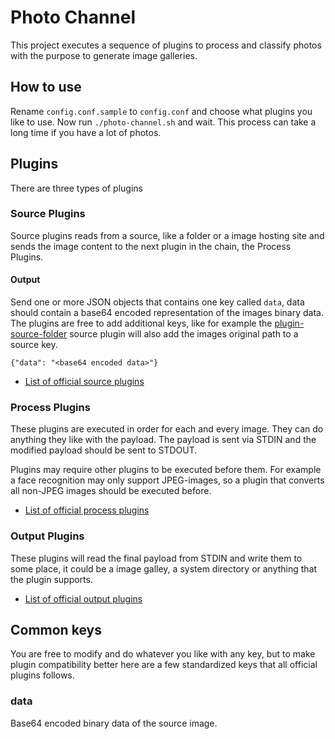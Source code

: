 # Photo Channel

This project executes a sequence of plugins to process and classify photos with the purpose to generate image galleries.

## How to use

Rename `config.conf.sample` to `config.conf` and choose what plugins you like to use. Now run `./photo-channel.sh` and wait. This process can take a long time if you have a lot of photos.

## Plugins

There are three types of plugins

### Source Plugins

Source plugins reads from a source, like a folder or a image hosting site and sends the image content to the next plugin in the chain, the Process Plugins.

#### Output

Send one or more JSON objects that contains one key called `data`, data should contain a base64 encoded representation of the images binary data. The plugins are free to add additional keys, like for example the [plugin-source-folder](https://github.com/photo-channel/plugin-source-folder) source plugin will also add the images original path to a source key.

```
{"data": "<base64 encoded data>"}
```

* [List of official source plugins](https://github.com/photo-channel?q="plugin-source")

### Process Plugins

These plugins are executed in order for each and every image. They can do anything they like with the payload. The payload is sent via STDIN and the modified payload should be sent to STDOUT.

Plugins may require other plugins to be executed before them. For example a face recognition may only support JPEG-images, so a plugin that converts all non-JPEG images should be executed before.

* [List of official process plugins](https://github.com/photo-channel?q="plugin-process")

### Output Plugins

These plugins will read the final payload from STDIN and write them to some place, it could be a image galley, a system directory or anything that the plugin supports.

* [List of official output plugins](https://github.com/photo-channel?q="plugin-output")

## Common keys

You are free to modify and do whatever you like with any key, but to make plugin compatibility better here are a few standardized keys that all official plugins follows.

### data

Base64 encoded binary data of the source image.

